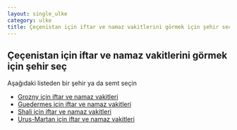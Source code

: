 ```yaml
---
layout: single_ulke
category: ulke
title: Çeçenistan için iftar ve namaz vakitlerini görmek için şehir seç
---
```



## Çeçenistan için iftar ve namaz vakitlerini görmek için şehir seç

Aşağıdaki listeden bir şehir ya da semt seçin


* [Grozny için iftar ve namaz vakitleri](/sehir/Çeçenistan_Grozny)
* [Guedermes için iftar ve namaz vakitleri](/sehir/Çeçenistan_Guedermes)
* [Shali için iftar ve namaz vakitleri](/sehir/Çeçenistan_Shali)
* [Urus-Martan için iftar ve namaz vakitleri](/sehir/Çeçenistan_Urus-Martan)
